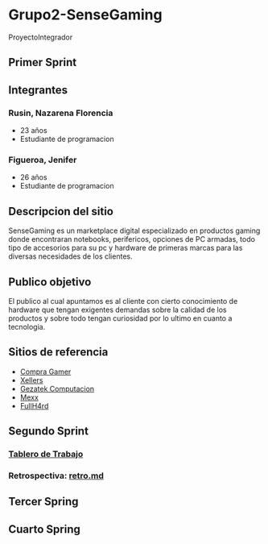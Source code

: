 # Grupo2-SenseGaming
ProyectoIntegrador

## Primer Sprint

## Integrantes

### Rusin, Nazarena Florencia
- 23 años
- Estudiante de programacion

### Figueroa, Jenifer
- 26 años
- Estudiante de programacion

## Descripcion del sitio

SenseGaming es un marketplace digital especializado en productos gaming donde encontraran notebooks, perifericos, opciones de PC armadas, todo tipo de accesorios para su pc y hardware de primeras marcas para las diversas necesidades de los clientes.


## Publico objetivo

El publico al cual apuntamos es al cliente con cierto conocimiento de hardware que tengan exigentes demandas sobre la calidad de los productos y sobre todo tengan curiosidad por lo ultimo en cuanto a tecnologia. 


## Sitios de referencia 

- [Compra Gamer](https://www.compragamer.com/)
- [Xellers](https://www.xellers.com.ar/)
- [Gezatek Computacion](https://www.gezatek.com.ar/)
- [Mexx](https://www.mexx.com.ar/)
- [FullH4rd](https://www.fullh4rd.com.ar/)

## Segundo Sprint

### [Tablero de Trabajo](https://trello.com/b/QYNIbZ0X/grupo-2-sensegaming)

### Retrospectiva: [retro.md](https://github.com/HernanMorales94/Grupo_2_SenseGaming/blob/master/retro.md)

## Tercer Spring

## Cuarto Spring
